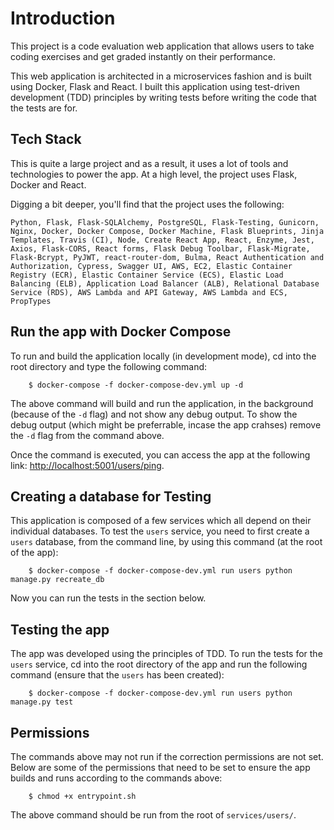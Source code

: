 # Introduction

This project is a code evaluation web application that allows users to take coding exercises and get graded instantly on their performance.

This web application is architected in a microservices fashion and is built using Docker, Flask and React. I built this application using test-driven development (TDD) principles by writing tests before writing the code that the tests are for.

## Tech Stack

This is quite a large project and as a result, it uses a lot of tools and technologies to power the app. At a high level, the project uses Flask, Docker and React.

Digging a bit deeper, you'll find that the project uses the following:

```Python, Flask, Flask-SQLAlchemy, PostgreSQL, Flask-Testing, Gunicorn, Nginx, Docker, Docker Compose, Docker Machine, Flask Blueprints, Jinja Templates, Travis (CI), Node, Create React App, React, Enzyme, Jest, Axios, Flask-CORS, React forms, Flask Debug Toolbar, Flask-Migrate, Flask-Bcrypt, PyJWT, react-router-dom, Bulma, React Authentication and Authorization, Cypress, Swagger UI, AWS, EC2, Elastic Container Registry (ECR), Elastic Container Service (ECS), Elastic Load Balancing (ELB), Application Load Balancer (ALB), Relational Database Service (RDS), AWS Lambda and API Gateway, AWS Lambda and ECS, PropTypes```

## Run the app with Docker Compose

To run and build the application locally (in development mode), cd into the root directory and type the following command:

        $ docker-compose -f docker-compose-dev.yml up -d

The above command will build and run the application, in the background (because of the ```-d``` flag) and not show any debug output. To show the debug output (which might be preferrable, incase the app crahses) remove the ```-d``` flag from the command above.

Once the command is executed, you can access the app at the following link: [http://localhost:5001/users/ping]("http://localhost:5001/users/ping").

## Creating a database for Testing

This application is composed of a few services which all depend on their individual databases. To test the ```users``` service, you need to first create a ```users``` database, from the command line, by using this command (at the root of the app):

        $ docker-compose -f docker-compose-dev.yml run users python manage.py recreate_db

Now you can run the tests in the section below.

## Testing the app

The app was developed using the principles of TDD. To run the tests for the ```users``` service, cd into the root directory of the app and run the following command (ensure that the ```users``` has been created):

        $ docker-compose -f docker-compose-dev.yml run users python manage.py test

## Permissions

The commands above may not run if the correction permissions are not set. Below are some of the permissions that need to be set to ensure the app builds and runs according to the commands above:

        $ chmod +x entrypoint.sh

The above command should be run from the root of ```services/users/```.